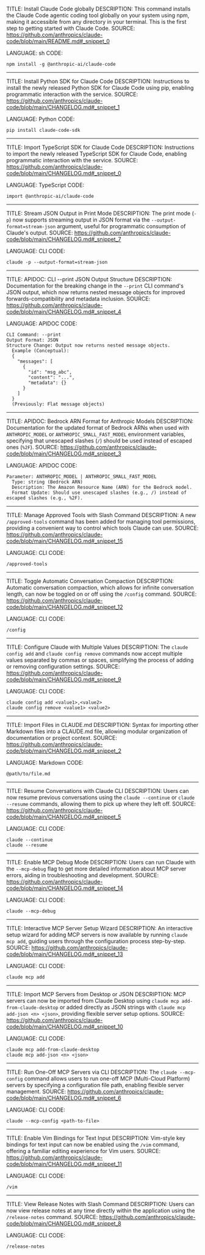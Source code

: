 TITLE: Install Claude Code globally
DESCRIPTION: This command installs the Claude Code agentic coding tool globally on your system using npm, making it accessible from any directory in your terminal. This is the first step to getting started with Claude Code.
SOURCE: https://github.com/anthropics/claude-code/blob/main/README.md#_snippet_0

LANGUAGE: sh
CODE:
```
npm install -g @anthropic-ai/claude-code
```

----------------------------------------

TITLE: Install Python SDK for Claude Code
DESCRIPTION: Instructions to install the newly released Python SDK for Claude Code using pip, enabling programmatic interaction with the service.
SOURCE: https://github.com/anthropics/claude-code/blob/main/CHANGELOG.md#_snippet_1

LANGUAGE: Python
CODE:
```
pip install claude-code-sdk
```

----------------------------------------

TITLE: Import TypeScript SDK for Claude Code
DESCRIPTION: Instructions to import the newly released TypeScript SDK for Claude Code, enabling programmatic interaction with the service.
SOURCE: https://github.com/anthropics/claude-code/blob/main/CHANGELOG.md#_snippet_0

LANGUAGE: TypeScript
CODE:
```
import @anthropic-ai/claude-code
```

----------------------------------------

TITLE: Stream JSON Output in Print Mode
DESCRIPTION: The print mode (`-p`) now supports streaming output in JSON format via the `--output-format=stream-json` argument, useful for programmatic consumption of Claude's output.
SOURCE: https://github.com/anthropics/claude-code/blob/main/CHANGELOG.md#_snippet_7

LANGUAGE: CLI
CODE:
```
claude -p --output-format=stream-json
```

----------------------------------------

TITLE: APIDOC: CLI --print JSON Output Structure
DESCRIPTION: Documentation for the breaking change in the `--print` CLI command's JSON output, which now returns nested message objects for improved forwards-compatibility and metadata inclusion.
SOURCE: https://github.com/anthropics/claude-code/blob/main/CHANGELOG.md#_snippet_4

LANGUAGE: APIDOC
CODE:
```
CLI Command: --print
Output Format: JSON
Structure Change: Output now returns nested message objects.
  Example (Conceptual):
  {
    "messages": [
      {
        "id": "msg_abc",
        "content": "...",
        "metadata": {}
      }
    ]
  }
  (Previously: Flat message objects)
```

----------------------------------------

TITLE: APIDOC: Bedrock ARN Format for Anthropic Models
DESCRIPTION: Documentation for the updated format of Bedrock ARNs when used with `ANTHROPIC_MODEL` or `ANTHROPIC_SMALL_FAST_MODEL` environment variables, specifying that unescaped slashes (`/`) should be used instead of escaped ones (`%2F`).
SOURCE: https://github.com/anthropics/claude-code/blob/main/CHANGELOG.md#_snippet_3

LANGUAGE: APIDOC
CODE:
```
Parameter: ANTHROPIC_MODEL | ANTHROPIC_SMALL_FAST_MODEL
  Type: string (Bedrock ARN)
  Description: The Amazon Resource Name (ARN) for the Bedrock model.
  Format Update: Should use unescaped slashes (e.g., /) instead of escaped slashes (e.g., %2F).
```

----------------------------------------

TITLE: Manage Approved Tools with Slash Command
DESCRIPTION: A new `/approved-tools` command has been added for managing tool permissions, providing a convenient way to control which tools Claude can use.
SOURCE: https://github.com/anthropics/claude-code/blob/main/CHANGELOG.md#_snippet_15

LANGUAGE: CLI
CODE:
```
/approved-tools
```

----------------------------------------

TITLE: Toggle Automatic Conversation Compaction
DESCRIPTION: Automatic conversation compaction, which allows for infinite conversation length, can now be toggled on or off using the `/config` command.
SOURCE: https://github.com/anthropics/claude-code/blob/main/CHANGELOG.md#_snippet_12

LANGUAGE: CLI
CODE:
```
/config
```

----------------------------------------

TITLE: Configure Claude with Multiple Values
DESCRIPTION: The `claude config add` and `claude config remove` commands now accept multiple values separated by commas or spaces, simplifying the process of adding or removing configuration settings.
SOURCE: https://github.com/anthropics/claude-code/blob/main/CHANGELOG.md#_snippet_9

LANGUAGE: CLI
CODE:
```
claude config add <value1>,<value2>
claude config remove <value1> <value2>
```

----------------------------------------

TITLE: Import Files in CLAUDE.md
DESCRIPTION: Syntax for importing other Markdown files into a CLAUDE.md file, allowing modular organization of documentation or project context.
SOURCE: https://github.com/anthropics/claude-code/blob/main/CHANGELOG.md#_snippet_2

LANGUAGE: Markdown
CODE:
```
@path/to/file.md
```

----------------------------------------

TITLE: Resume Conversations with Claude CLI
DESCRIPTION: Users can now resume previous conversations using the `claude --continue` or `claude --resume` commands, allowing them to pick up where they left off.
SOURCE: https://github.com/anthropics/claude-code/blob/main/CHANGELOG.md#_snippet_5

LANGUAGE: CLI
CODE:
```
claude --continue
claude --resume
```

----------------------------------------

TITLE: Enable MCP Debug Mode
DESCRIPTION: Users can run Claude with the `--mcp-debug` flag to get more detailed information about MCP server errors, aiding in troubleshooting and development.
SOURCE: https://github.com/anthropics/claude-code/blob/main/CHANGELOG.md#_snippet_14

LANGUAGE: CLI
CODE:
```
claude --mcp-debug
```

----------------------------------------

TITLE: Interactive MCP Server Setup Wizard
DESCRIPTION: An interactive setup wizard for adding MCP servers is now available by running `claude mcp add`, guiding users through the configuration process step-by-step.
SOURCE: https://github.com/anthropics/claude-code/blob/main/CHANGELOG.md#_snippet_13

LANGUAGE: CLI
CODE:
```
claude mcp add
```

----------------------------------------

TITLE: Import MCP Servers from Desktop or JSON
DESCRIPTION: MCP servers can now be imported from Claude Desktop using `claude mcp add-from-claude-desktop` or added directly as JSON strings with `claude mcp add-json <n> <json>`, providing flexible server setup options.
SOURCE: https://github.com/anthropics/claude-code/blob/main/CHANGELOG.md#_snippet_10

LANGUAGE: CLI
CODE:
```
claude mcp add-from-claude-desktop
claude mcp add-json <n> <json>
```

----------------------------------------

TITLE: Run One-Off MCP Servers via CLI
DESCRIPTION: The `claude --mcp-config` command allows users to run one-off MCP (Multi-Cloud Platform) servers by specifying a configuration file path, enabling flexible server management.
SOURCE: https://github.com/anthropics/claude-code/blob/main/CHANGELOG.md#_snippet_6

LANGUAGE: CLI
CODE:
```
claude --mcp-config <path-to-file>
```

----------------------------------------

TITLE: Enable Vim Bindings for Text Input
DESCRIPTION: Vim-style key bindings for text input can now be enabled using the `/vim` command, offering a familiar editing experience for Vim users.
SOURCE: https://github.com/anthropics/claude-code/blob/main/CHANGELOG.md#_snippet_11

LANGUAGE: CLI
CODE:
```
/vim
```

----------------------------------------

TITLE: View Release Notes with Slash Command
DESCRIPTION: Users can now view release notes at any time directly within the application using the `/release-notes` command.
SOURCE: https://github.com/anthropics/claude-code/blob/main/CHANGELOG.md#_snippet_8

LANGUAGE: CLI
CODE:
```
/release-notes
```